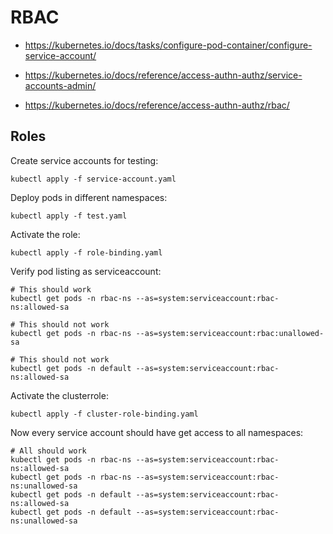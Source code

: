 # RBAC

- https://kubernetes.io/docs/tasks/configure-pod-container/configure-service-account/

- https://kubernetes.io/docs/reference/access-authn-authz/service-accounts-admin/

- https://kubernetes.io/docs/reference/access-authn-authz/rbac/

## Roles

Create service accounts for testing:
```
kubectl apply -f service-account.yaml
```

Deploy pods in different namespaces:
```
kubectl apply -f test.yaml
```

Activate the role:
```
kubectl apply -f role-binding.yaml
```

Verify pod listing as serviceaccount:
```
# This should work
kubectl get pods -n rbac-ns --as=system:serviceaccount:rbac-ns:allowed-sa

# This should not work
kubectl get pods -n rbac-ns --as=system:serviceaccount:rbac:unallowed-sa

# This should not work
kubectl get pods -n default --as=system:serviceaccount:rbac-ns:allowed-sa
```

Activate the clusterrole:
```
kubectl apply -f cluster-role-binding.yaml
```

Now every service account should have get access to all namespaces:
```
# All should work
kubectl get pods -n rbac-ns --as=system:serviceaccount:rbac-ns:allowed-sa
kubectl get pods -n rbac-ns --as=system:serviceaccount:rbac-ns:unallowed-sa
kubectl get pods -n default --as=system:serviceaccount:rbac-ns:allowed-sa
kubectl get pods -n default --as=system:serviceaccount:rbac-ns:unallowed-sa
```